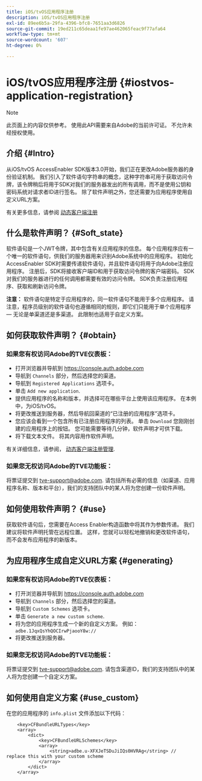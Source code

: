 ```yaml
---
title: iOS/tvOS应用程序注册
description: iOS/tvOS应用程序注册
exl-id: 89ee6b5a-29fa-4396-bfc8-7651aa3d6826
source-git-commit: 19ed211c65deaa1fe97ae462065feac9f77afa64
workflow-type: tm+mt
source-wordcount: '607'
ht-degree: 0%

---
```


# iOS/tvOS应用程序注册 {#iostvos-application-registration}

>[!NOTE]
>
>此页面上的内容仅供参考。 使用此API需要来自Adobe的当前许可证。 不允许未经授权使用。

## 介绍 {#Intro}

从iOS/tvOS AccessEnabler SDK版本3.0开始，我们正在更改Adobe服务器的身份验证机制。 我们引入了软件语句字符串的概念，这种字符串可用于获取访问令牌，该令牌稍后将用于SDK对我们的服务器发出的所有调用，而不是使用公钥和密码系统对请求者ID进行签名。 除了软件声明之外，您还需要为应用程序使用自定义URL方案。

有关更多信息，请参阅 [动态客户端注册](/help/authentication/dynamic-client-registration.md)

## 什么是软件声明？ {#Soft_state}

软件语句是一个JWT令牌，其中包含有关应用程序的信息。 每个应用程序应有一个唯一的软件语句，供我们的服务器用来识别Adobe系统中的应用程序。 初始化AccessEnabler SDK时需要传递软件语句，并且软件语句将用于向Adobe注册应用程序。 注册后，SDK将接收客户端ID和用于获取访问令牌的客户端密码。 SDK对我们的服务器进行的任何调用都需要有效的访问令牌。 SDK负责注册应用程序、获取和刷新访问令牌。

**注意：** 软件语句是特定于应用程序的，同一软件语句不能用于多个应用程序。 请注意，程序员级别的软件语句也遵循相同的规则，即它们只能用于单个应用程序 — 无论是单渠道还是多渠道。 此限制也适用于自定义方案。

## 如何获取软件声明？ {#obtain}

### 如果您有权访问Adobe的TVE仪表板：

- 打开浏览器并导航到 <https://console.auth.adobe.com>
- 导航到 `Channels` 部分，然后选择您的渠道。
- 导航到 `Registered Applications` 选项卡。
- 单击 `Add new application`.
- 提供应用程序的名称和版本，并选择可在哪些平台上使用该应用程序。 在本例中，为iOS/tvOS。
- 将更改推送到服务器，然后导航回渠道的“已注册的应用程序”选项卡。
- 您应该会看到一个包含所有已注册应用程序的列表。 单击   `Download` 您刚刚创建的应用程序上的按钮。 您可能需要等待几分钟，软件声明才可供下载。
- 将下载文本文件。 将其内容用作软件声明。

有关详细信息，请参阅， [动态客户端注册管理](/help/authentication/dynamic-client-registration-management.md).

### 如果您无权访问Adobe的TVE功能板：

将票证提交到 <tve-support@adobe.com>. 请包括所有必需的信息（如渠道、应用程序名称、版本和平台），我们的支持团队中的某人将为您创建一份软件声明。

## 如何使用软件声明？ {#use}

获取软件语句后，您需要在Access Enabler构造函数中将其作为参数传递。 我们建议将软件声明托管在远程位置。 这样，您就可以轻松地撤销和更改软件语句，而不会发布应用程序的新版本。

## 为应用程序生成自定义URL方案 {#generating}

### 如果您有权访问Adobe的TVE仪表板：

- 打开浏览器并导航到 <https://console.auth.adobe.com>
- 导航到 `Channels` 部分，然后选择您的渠道。
- 导航到 `Custom Schemes` 选项卡。
- 单击 `Generate a new custom scheme`.
- 将为您的应用程序生成一个新的自定义方案。 例如： `adbe.1JqxQsYhQOCIrwPjaooY8w://`
- 将更改推送到服务器。

### 如果您无权访问Adobe的TVE功能板：

将票证提交到 <tve-support@adobe.com>. 请包含渠道ID，我们的支持团队中的某人将为您创建一个自定义方案。

## 如何使用自定义方案 {#use_custom}

在您的应用程序的 `info.plist` 文件添加以下代码：

```plist
    <key>CFBundleURLTypes</key>
    <array>
        <dict>
            <key>CFBundleURLSchemes</key>
            <array>
                <string>adbe.u-XFXJeTSDuJiIQs0HVRAg</string> // replace this with your custom scheme
            </array>
        </dict>
    </array>
```
